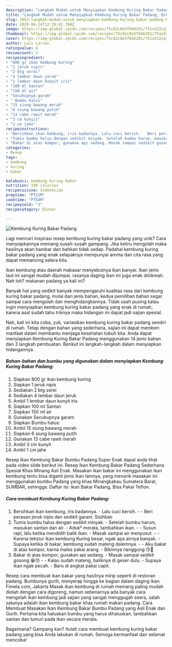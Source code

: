 ```yaml
---
description: "Langkah Mudah untuk Menyiapkan Kembung Kuring Bakar Padang, Bikin Ngiler"
title: "Langkah Mudah untuk Menyiapkan Kembung Kuring Bakar Padang, Bikin Ngiler"
slug: 2052-langkah-mudah-untuk-menyiapkan-kembung-kuring-bakar-padang-bikin-ngiler
date: 2020-06-24T12:39:01.760Z
image: https://img-global.cpcdn.com/recipes/75c82c8e5fbb6201/751x532cq70/kembung-kuring-bakar-padang-foto-resep-utama.jpg
thumbnail: https://img-global.cpcdn.com/recipes/75c82c8e5fbb6201/751x532cq70/kembung-kuring-bakar-padang-foto-resep-utama.jpg
cover: https://img-global.cpcdn.com/recipes/75c82c8e5fbb6201/751x532cq70/kembung-kuring-bakar-padang-foto-resep-utama.jpg
author: Luis Larson
ratingvalue: 4
reviewcount: 3
recipeingredient:
- "800 gr ikan kembung kuring"
- "1 jeruk nipis"
- "2 btg serei"
- "4 lembar daun jeruk"
- "1 lembar daun kunyit iris"
- "100 ml Santan"
- "150 ml air"
- "Secukupnya garam"
- " Bumbu halus"
- "15 siung bawang merah"
- "6 siung bawang putih"
- "13 cabe rawit merah"
- "3 cm kunyit"
- "1 cm jahe"
recipeinstructions:
- "Bersihkan ikan kembung, iris badannya. Lalu cuci bersih.   Beri perasan jeruk nipis dan sedikit garam. Sisihkan"
- "Tumis bumbu halus dengan sedikit minyak. Setelah bumbu harum, masukan santan dan air. Aduk² merata, tambahkan ikan.  Susun rapi, lalu ketika mendidih balik ikan. Masak sampai air menyusut.  Karena tekstur ikan kembung Kuring besar, ngak apa airnya banyak.  Supaya ketika di bakar, kembung sudah mateng dalemnya.   Aku bakar di atas kompor, karna males pakai arang.  Bikinnya nanggung 😚🤗"
- "Bakar di atas kompor, gunakan api sedang. Masak sampai sedikit gosong 😁😚  Kalau sudah mateng, baliknya di geser dulu. Supaya ikan ngak pecah. Baru di angkat pakai capit."
categories:
- Resep
tags:
- kembung
- kuring
- bakar

katakunci: kembung kuring bakar 
nutrition: 199 calories
recipecuisine: Indonesian
preptime: "PT22M"
cooktime: "PT54M"
recipeyield: "3"
recipecategory: Dinner

---
```



![Kembung Kuring Bakar Padang](https://img-global.cpcdn.com/recipes/75c82c8e5fbb6201/751x532cq70/kembung-kuring-bakar-padang-foto-resep-utama.jpg)

Lagi mencari inspirasi resep kembung kuring bakar padang yang unik? Cara menyiapkannya memang susah-susah gampang. Jika keliru mengolah maka hasilnya akan hambar dan bahkan tidak sedap. Padahal kembung kuring bakar padang yang enak selayaknya mempunyai aroma dan cita rasa yang dapat memancing selera kita.

Ikan kembung atau daerah makasar menyebutnya ikan banyar. Ikan jenis laut ini sangat mudah dijumpai. rasanya daging ikan ini juga enak dinikmati. Nah loh? makanan padang ya kali ini?

Banyak hal yang sedikit banyak mempengaruhi kualitas rasa dari kembung kuring bakar padang, mulai dari jenis bahan, kedua pemilihan bahan segar sampai cara mengolah dan menghidangkannya. Tidak usah pusing kalau ingin menyiapkan kembung kuring bakar padang yang enak di rumah, karena asal sudah tahu triknya maka hidangan ini dapat jadi sajian spesial.


Nah, kali ini kita coba, yuk, variasikan kembung kuring bakar padang sendiri di rumah. Tetap dengan bahan yang sederhana, sajian ini dapat memberi manfaat dalam membantu menjaga kesehatan tubuh kita. Anda dapat menyiapkan Kembung Kuring Bakar Padang menggunakan 14 jenis bahan dan 3 langkah pembuatan. Berikut ini langkah-langkah dalam menyiapkan hidangannya.

<!--inarticleads1-->

##### Bahan-bahan dan bumbu yang digunakan dalam menyiapkan Kembung Kuring Bakar Padang:

1. Siapkan 800 gr ikan kembung kuring
1. Siapkan 1 jeruk nipis
1. Sediakan 2 btg serei
1. Sediakan 4 lembar daun jeruk
1. Ambil 1 lembar daun kunyit iris
1. Siapkan 100 ml Santan
1. Siapkan 150 ml air
1. Gunakan Secukupnya garam
1. Siapkan  Bumbu halus:
1. Ambil 15 siung bawang merah
1. Siapkan 6 siung bawang putih
1. Gunakan 13 cabe rawit merah
1. Ambil 3 cm kunyit
1. Ambil 1 cm jahe


Resep Ikan Kembung Bakar Bumbu Padang Super Enak dapat anda lihat pada video slide berikut ini. Resep Ikan Kembung Bakar Padang Sederhana Spesial Khas Minang Asli Enak. Masakan ikan bakar ini menggunakan ikan kembung tentu bisa diganti jenis ikan lainnya, yang menarik masakan ini menggunakan bumbu Padang yang khas Minangkabau Sumatera Barat, SUMBAR, sehingga. Daftar Isi: Ikan Bakar Padang, Bisa Pakai Teflon. 

<!--inarticleads2-->

##### Cara membuat Kembung Kuring Bakar Padang:

1. Bersihkan ikan kembung, iris badannya. - Lalu cuci bersih.  -  - Beri perasan jeruk nipis dan sedikit garam. Sisihkan
1. Tumis bumbu halus dengan sedikit minyak. - Setelah bumbu harum, masukan santan dan air. - Aduk² merata, tambahkan ikan. -  - Susun rapi, lalu ketika mendidih balik ikan. - Masak sampai air menyusut. -  - Karena tekstur ikan kembung Kuring besar, ngak apa airnya banyak.  - Supaya ketika di bakar, kembung sudah mateng dalemnya.  -  - Aku bakar di atas kompor, karna males pakai arang.  - Bikinnya nanggung 😚🤗
1. Bakar di atas kompor, gunakan api sedang. - Masak sampai sedikit gosong 😁😚 -  - Kalau sudah mateng, baliknya di geser dulu. - Supaya ikan ngak pecah. - Baru di angkat pakai capit.


Resep cara membuat ikan bakar yang hasilnya mirip seperti di restoran padang. Bumbunya gurih, menyerap hingga ke bagian dalam daging ikan. Fimela.com, Jakarta Masak ikan kembung di rumah memang paling mudah diolah dengan cara digoreng, namun sebenarnya ada banyak cara mengolah ikan kembung jadi sajian yang sangat menggugah seera, salah satunya adalah ikan kembung bakar khas rumah makan padang. Cara Membuat Masakan Ikan Kembung Bakar Bumbu Padang yang Asli Enak dan Gurih. Pertama kita haluskan bumbu yang harus dihaluskan, tambahkan santan dan lumuri pada ikan secara merata. 

Bagaimana? Gampang kan? Itulah cara membuat kembung kuring bakar padang yang bisa Anda lakukan di rumah. Semoga bermanfaat dan selamat mencoba!
